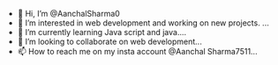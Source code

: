 - 👋 Hi, I’m @AanchalSharma0
- 👀 I’m interested in web development and working on new projects. ...
- 🌱 I’m currently learning Java script and java....
- 💞️ I’m looking to collaborate on web development...
- 📫 How to reach me on my insta account @Aanchal Sharma7511...

<!---
AanchalSharma0/AanchalSharma0 is a ✨ special ✨ repository because its `README.md` (this file) appears on your GitHub profile.
You can click the Preview link to take a look at your changes.
--->
